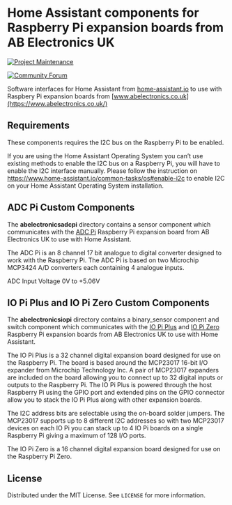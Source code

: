 # Home Assistant components for Raspberry Pi expansion boards from AB Electronics UK

[![Project Maintenance][maintenance-shield]][user_profile]

[![Community Forum][forum-shield]](https://www.abelectronics.co.uk/forums/)

Software interfaces for Home Assistant from [home-assistant.io](https://home-assistant.io/) to use with Raspbery Pi expansion boards from [www.abelectronics.co.uk](https://www.abelectronics.co.uk/)

## Requirements

These components requires the I2C bus on the Raspberry Pi to be enabled.

If you are using the Home Assistant Operating System you can’t use existing methods to enable the I2C bus on a Raspberry Pi, you will have to enable the I2C interface manually. Please follow the instruction on https://www.home-assistant.io/common-tasks/os#enable-i2c to enable I2C on your Home Assistant Operating System installation.

## ADC Pi Custom Components
The **abelectronicsadcpi** directory contains a sensor component which communicates with the [ADC Pi](https://www.abelectronics.co.uk/p/69/adc-pi-raspberry-pi-analogue-to-digital-converter) Raspberry Pi expansion board from AB Electronics UK to use with Home Assistant.

The ADC Pi is an 8 channel 17 bit analogue to digital converter designed to work with the Raspberry Pi. The ADC Pi is based on two Microchip MCP3424 A/D converters each containing 4 analogue inputs. 

ADC Input Voltage
0V to +5.06V


## IO Pi Plus and IO Pi Zero Custom Components
The **abelectronicsiopi** directory contains a binary_sensor component and switch component which  communicates with the [IO Pi Plus](https://www.abelectronics.co.uk/p/54/io-pi-plus) and [IO Pi Zero](https://www.abelectronics.co.uk/p/71/io-pi-zero) Raspberry Pi expansion boards from AB Electronics UK to use with Home Assistant.

The IO Pi Plus is a 32 channel digital expansion board designed for use on the Raspberry Pi. The board is based around the MCP23017 16-bit I/O expander from Microchip Technology Inc. A pair of MCP23017 expanders are included on the board allowing you to connect up to 32 digital inputs or outputs to the Raspberry Pi.  The IO Pi Plus is powered through the host Raspberry Pi using the GPIO port and extended pins on the GPIO connector allow you to stack the IO Pi Plus along with other expansion boards.

The I2C address bits are selectable using the on-board solder jumpers. The MCP23017 supports up to 8 different I2C addresses so with two MCP23017 devices on each IO Pi you can stack up to 4 IO Pi boards on a single Raspberry Pi giving a maximum of 128 I/O ports.

The IO Pi Zero is a 16 channel digital expansion board designed for use on the Raspberry Pi Zero. 

## License

Distributed under the MIT License. See `LICENSE` for more information.


[license-shield]: https://img.shields.io/github/license/abelectronicsuk/abelectronicsiopi.svg?style=for-the-badge
[maintenance-shield]: https://img.shields.io/badge/maintainer-%40abelectronicsuk-blue.svg?style=for-the-badge
[forum-shield]: https://img.shields.io/badge/community-forum-brightgreen.svg?style=for-the-badge
[user_profile]: https://github.com/abelectronicsuk
